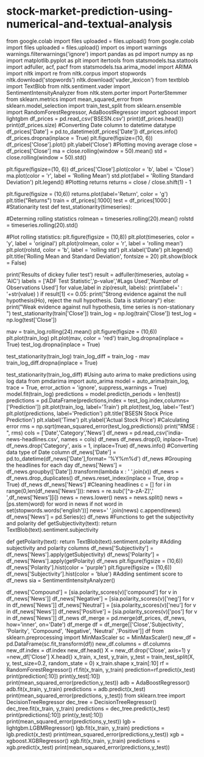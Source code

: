 # stock-market-prediction-using-numerical-and-textual-analysis
from google.colab import files 
uploaded = files.upload()
from google.colab import files 
uploaded = files.upload()
import os
import warnings
warnings.filterwarnings('ignore')
import pandas as pd
import numpy as np
import matplotlib.pyplot as plt
import itertools
from statsmodels.tsa.stattools import adfuller, acf, pacf
from statsmodels.tsa.arima_model import ARIMA
import nltk
import re
from nltk.corpus import stopwords
nltk.download('stopwords')
nltk.download('vader_lexicon')
from textblob import TextBlob
from nltk.sentiment.vader import SentimentIntensityAnalyzer
from nltk.stem.porter import PorterStemmer
from sklearn.metrics import mean_squared_error
from sklearn.model_selection import train_test_split
from sklearn.ensemble import RandomForestRegressor, AdaBoostRegressor
import xgboost 
import lightgbm 
df_prices = pd.read_csv('BSESN.csv')
print(df_prices.head())
print(df_prices.size)
#Converting Date column to datetime datatype
df_prices['Date'] = pd.to_datetime(df_prices['Date'])
df_prices.info()
df_prices.dropna(inplace = True)
plt.figure(figsize=(10, 6))
df_prices['Close'].plot()
plt.ylabel('Close')
#Plotting moving average
close = df_prices['Close']
ma = close.rolling(window = 50).mean()
std = close.rolling(window = 50).std()

plt.figure(figsize=(10, 6))
df_prices['Close'].plot(color = 'b', label = 'Close')
ma.plot(color = 'r', label = 'Rolling Mean')
std.plot(label = 'Rolling Standard Deviation')
plt.legend()
#Plotting returns
returns = close / close.shift(1) - 1

plt.figure(figsize = (10,6))
returns.plot(label='Return', color = 'g')
plt.title("Returns")
train = df_prices[:1000]
test = df_prices[1000:]
#Stationarity test
def test_stationarity(timeseries):

 #Determing rolling statistics
 rolmean = timeseries.rolling(20).mean()
 rolstd = timeseries.rolling(20).std()

 #Plot rolling statistics:
 plt.figure(figsize = (10,8))
 plt.plot(timeseries, color = 'y', label = 'original')
 plt.plot(rolmean, color = 'r', label = 'rolling mean')
 plt.plot(rolstd, color = 'b', label = 'rolling std')
 plt.xlabel('Date')
 plt.legend()
 plt.title('Rolling Mean and Standard Deviation',  fontsize = 20)
 plt.show(block = False)
 
 print('Results of dickey fuller test')
 result = adfuller(timeseries, autolag = 'AIC')
 labels = ['ADF Test Statistic','p-value','#Lags Used','Number of Observations Used']
 for value,label in zip(result, labels):
   print(label+' : '+str(value) )
 if result[1] <= 0.05:
   print("Strong evidence against the null hypothesis(Ho), reject the null hypothesis. Data is stationary")
 else:
   print("Weak evidence against null hypothesis, time series is non-stationary ")
test_stationarity(train['Close'])
train_log = np.log(train['Close']) 
test_log = np.log(test['Close'])

mav = train_log.rolling(24).mean() 
plt.figure(figsize = (10,6))
plt.plot(train_log) 
plt.plot(mav, color = 'red') 
train_log.dropna(inplace = True)
test_log.dropna(inplace = True)

test_stationarity(train_log)
train_log_diff = train_log - mav
train_log_diff.dropna(inplace = True)

test_stationarity(train_log_diff)
#Using auto arima to make predictions using log data
from pmdarima import auto_arima
model = auto_arima(train_log, trace = True, error_action = 'ignore', suppress_warnings = True)
model.fit(train_log)
predictions = model.predict(n_periods = len(test))
predictions = pd.DataFrame(predictions,index = test_log.index,columns=['Prediction'])
plt.plot(train_log, label='Train')
plt.plot(test_log, label='Test')
plt.plot(predictions, label='Prediction')
plt.title('BSESN Stock Price Prediction')
plt.xlabel('Time')
plt.ylabel('Actual Stock Price')
#Calculating error
rms = np.sqrt(mean_squared_error(test_log,predictions))
print("RMSE : ", rms)
cols = ['Date','Category','News']
df_news = pd.read_csv('india-news-headlines.csv', names = cols)
df_news
df_news.drop(0, inplace=True)
df_news.drop('Category', axis = 1, inplace=True)
df_news.info()
 #Converting data type of Date column 
 df_news['Date'] = pd.to_datetime(df_news['Date'],format= '%Y%m%d')
 df_news
 #Grouping the headlines for each day
df_news['News'] = df_news.groupby(['Date']).transform(lambda x : ' '.join(x)) 
df_news = df_news.drop_duplicates() 
df_news.reset_index(inplace = True, drop = True)
df_news
df_news['News']
#Cleaning headlines
c = []
for i in range(0,len(df_news['News'])):
    news = re.sub('[^a-zA-Z]',' ',df_news['News'][i])
    news = news.lower()
    news = news.split()
    news = [ps.stem(word) for word in news if not word in set(stopwords.words('english'))]
    news=' '.join(news)
    c.append(news)
    df_news['News'] = pd.Series(c)
df_news
#Functions to get the subjectivity and polarity
def getSubjectivity(text):
  return TextBlob(text).sentiment.subjectivity

def getPolarity(text):
  return  TextBlob(text).sentiment.polarity
  #Adding subjectivity and polarity columns
df_news['Subjectivity'] = df_news['News'].apply(getSubjectivity)
df_news['Polarity'] = df_news['News'].apply(getPolarity)
df_news
plt.figure(figsize = (10,6))
df_news['Polarity'].hist(color = 'purple')
plt.figure(figsize = (10,6))
df_news['Subjectivity'].hist(color = 'blue')
#Adding sentiment score to df_news
sia = SentimentIntensityAnalyzer()

df_news['Compound'] = [sia.polarity_scores(v)['compound'] for v in df_news['News']]
df_news['Negative'] = [sia.polarity_scores(v)['neg'] for v in df_news['News']]
df_news['Neutral'] = [sia.polarity_scores(v)['neu'] for v in df_news['News']]
df_news['Positive'] = [sia.polarity_scores(v)['pos'] for v in df_news['News']]
df_news
df_merge = pd.merge(df_prices, df_news, how='inner', on='Date')
df_merge
df = df_merge[['Close','Subjectivity', 'Polarity', 'Compound', 'Negative', 'Neutral' ,'Positive']]
df
from sklearn.preprocessing import MinMaxScaler
sc = MinMaxScaler()
new_df = pd.DataFrame(sc.fit_transform(df))
new_df.columns = df.columns
new_df.index = df.index
new_df.head()
X = new_df.drop('Close', axis=1)
y =new_df['Close']
X.head()
x_train, x_test, y_train, y_test = train_test_split(X, y, test_size=0.2, random_state = 0)
x_train.shape
x_train[:10]
rf = RandomForestRegressor()
rf.fit(x_train, y_train)
prediction=rf.predict(x_test)
print(prediction[:10])
print(y_test[:10])
print(mean_squared_error(prediction,y_test))
adb = AdaBoostRegressor()
adb.fit(x_train, y_train)
predictions = adb.predict(x_test)
print(mean_squared_error(predictions, y_test))
from sklearn.tree import DecisionTreeRegressor
dec_tree = DecisionTreeRegressor()
dec_tree.fit(x_train, y_train)
predictions = dec_tree.predict(x_test)
print(predictions[:10])
print(y_test[:10])
print(mean_squared_error(predictions,y_test))
lgb = lightgbm.LGBMRegressor()
lgb.fit(x_train, y_train)
predictions = lgb.predict(x_test)
print(mean_squared_error(predictions,y_test))
xgb = xgboost.XGBRegressor()
xgb.fit(x_train, y_train)
predictions = xgb.predict(x_test)
print(mean_squared_error(predictions,y_test))

